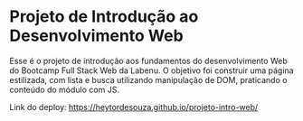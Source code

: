 # Projeto de Introdução ao Desenvolvimento Web

Esse é o projeto de introdução aos fundamentos do desenvolvimento Web do Bootcamp Full Stack Web da Labenu. O objetivo foi construir uma página estilizada, com lista e busca utilizando manipulação de DOM, praticando o conteúdo do módulo com JS.

Link do deploy: https://heytordesouza.github.io/projeto-intro-web/


